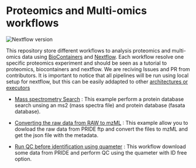 Proteomics and Multi-omics workflows
====================================

![Nextflow version](https://img.shields.io/badge/nextflow->0.27.0-brightgreen.svg)

This repository store different workflows to analysis proteomics and multi-omics data using [BioContainers](biocontainers.pro) and [Nextflow](nextflow.io). Each workflow resolve one specific proteomics experiment and
should be seen as a tutorial to proteomics, biocontainers and nextflow. We are reciving Issues and PR from contributors. It is important to notice that all pipelines will be run using local setup for nextflow, but this can be easily addapted to other [architectures or executors](https://www.nextflow.io/docs/latest/executor.html)

- [Mass spectrometry Search](ms-crux-id-nf) : This example perform a protein database search unsing an ms2 (mass spectra file) and protein database (fasata database).

- [Converting the raw data from RAW to mzML](thermo-convert-nf) : This example allow you to dowload the raw data from PRIDE ftp and convert the files to mzML and get the json file with the metadata.

- [Run QC before identification using quameter](qc-rawms-nf) : This workflow download some data from PRIDE and perform QC using the quameter with ID free option.

